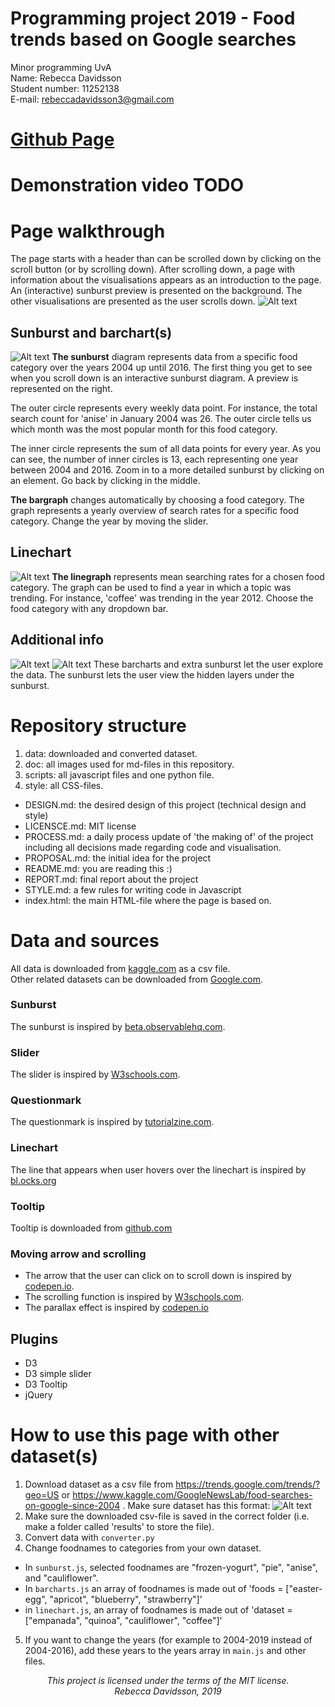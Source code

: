 # Programming project 2019 - Food trends based on Google searches
Minor programming UvA  
Name: Rebecca Davidsson  
Student number: 11252138  
E-mail: rebeccadavidsson3@gmail.com

# [Github Page](https://rebeccadavidsson.github.io/project/index.html)

# Demonstration video TODO

# Page walkthrough
The page starts with a header than can be scrolled down by clicking on the scroll button (or by scrolling down).
After scrolling down, a page with information about the visualisations appears as an introduction to the page. An (interactive) sunburst preview is presented on the background. The other visualisations are presented as the user scrolls down.
![Alt text](doc/page0.png)

## Sunburst and barchart(s)
![Alt text](doc/page1.png)
**The sunburst** diagram represents data from a specific food category over the years 2004 up until 2016. The first thing you get to see when you scroll down is an interactive sunburst diagram. A preview is represented on the right.

The outer circle represents every weekly data point. For instance, the total search count for 'anise' in January 2004 was 26. The outer circle tells us which month was the most popular month for this food category.

The inner circle represents the sum of all data points for every year. As you can see, the number of inner circles is 13, each representing one year between 2004 and 2016. Zoom in to a more detailed sunburst by clicking on an element. Go back by clicking in the middle.

**The bargraph** changes automatically by choosing a food category. The graph represents a yearly overview of search rates for a specific food category. Change the year by moving the slider.

## Linechart
![Alt text](doc/page2.png)
**The linegraph** represents mean searching rates for a chosen food category. The graph can be used to find a year in which a topic was trending. For instance, 'coffee' was trending in the year 2012. Choose the food category with any dropdown bar.

## Additional info
![Alt text](doc/page3.png)
![Alt text](doc/page4.png)
These barcharts and extra sunburst let the user explore the data. The sunburst lets the user view the hidden layers under the sunburst.

# Repository structure
1. data: downloaded and converted dataset.
2. doc: all images used for md-files in this repository.
3. scripts: all javascript files and one python file.
4. style: all CSS-files.

* DESIGN.md: the desired design of this project (technical design and style)
* LICENSCE.md: MIT license
* PROCESS.md: a daily process update of 'the making of' of the project including all decisions made regarding code and visualisation.
* PROPOSAL.md: the initial idea for the project
* README.md: you are reading this :)
* REPORT.md: final report about the project
* STYLE.md: a few rules for writing code in Javascript
* index.html: the main HTML-file where the page is based on.


# Data and sources
All data is downloaded from [kaggle.com](https://www.kaggle.com/GoogleNewsLab/food-searches-on-google-since-2004) as a csv file.  
Other related datasets can be downloaded from [Google.com](https://trends.google.com/trends/?geo=US).

### Sunburst
The sunburst is inspired by [beta.observablehq.com](https://beta.observablehq.com/@mbostock/d3-zoomable-sunburst).

### Slider
The slider is inspired by [W3schools.com](https://www.w3schools.com/howto/howto_js_rangeslider.asp).

### Questionmark
The questionmark is inspired by [tutorialzine.com](https://tutorialzine.com/2014/07/css-inline-help-tips).

### Linechart
The line that appears when user hovers over the linechart is inspired by [bl.ocks.org](https://bl.ocks.org/alandunning/cfb7dcd7951826b9eacd54f0647f48d3)

### Tooltip
Tooltip is downloaded from [github.com](https://github.com/jprichardson/d3-tooltip)

### Moving arrow and scrolling
* The arrow that the user can click on to scroll down is inspired by [codepen.io](https://codepen.io/priyankal/pen/zRvNyV).
* The scrolling function is inspired by [W3schools.com](https://www.w3schools.com/jquery/tryit.asp?filename=tryjquery_eff_animate_smoothscroll).
* The parallax effect is inspired by [codepen.io](https://codepen.io/martinwolf/pen/ZGXKEX/)

## Plugins
* D3
* D3 simple slider
* D3 Tooltip
* jQuery

# How to use this page with other dataset(s)
1. Download dataset as a csv file from https://trends.google.com/trends/?geo=US or https://www.kaggle.com/GoogleNewsLab/food-searches-on-google-since-2004 . Make sure dataset has this format:
![Alt text](doc/format.png)
2. Make sure the downloaded csv-file is saved in the correct folder (i.e. make a folder called 'results' to store the file).
3. Convert data with `converter.py`
4. Change foodnames to categories from your own dataset.
  * In `sunburst.js`, selected foodnames are "frozen-yogurt", "pie", "anise", and "cauliflower".
  * In `barcharts.js` an array of foodnames is made out of 'foods = ["easter-egg", "apricot", "blueberry", "strawberry"]'
  * in `linechart.js`, an array of foodnames is made out of 'dataset = ["empanada", "quinoa", "cauliflower", "coffee"]'
5. If you want to change the years (for example to 2004-2019 instead of 2004-2016), add these years to the years array in `main.js` and other files.



  <p align="center"><i>
This project is licensed under the terms of the MIT license.</br>
Rebecca Davidsson, 2019
</i></p>
